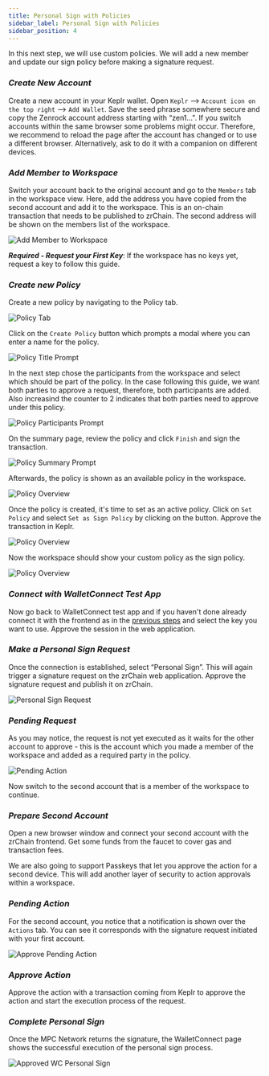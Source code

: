 ```yaml
---
title: Personal Sign with Policies
sidebar_label: Personal Sign with Policies
sidebar_position: 4
---
```


In this next step, we will use custom policies. We will add a new member and update our sign policy before making a signature request. 

### ***Create New Account***

Create a new account in your Keplr wallet. Open `Keplr` —> `Account icon on the top right` —> `Add Wallet`. Save the seed phrase somewhere secure and copy the Zenrock account address starting with “zen1…". If you switch accounts within the same browser some problems might occur. Therefore, we recommend to reload the page after the account has changed or to use a different browser. Alternatively, ask to do it with a companion on different devices.

### ***Add Member to Workspace***

Switch your account back to the original account and go to the `Members` tab in the workspace view. Here, add the address you have copied from the second account and add it to the workspace. This is an on-chain transaction that needs to be published to zrChain. The second address will be shown on the members list of the workspace. 

<div style={{maxWidth: "900px", margin: "0 auto"}}>

![Add Member to Workspace](../../../../static/img/add-member.png)

</div>

***Required - Request your First Key***: If the workspace has no keys yet, request a key to follow this guide. 

### ***Create new Policy***

Create a new policy by navigating to the Policy tab. 

<div style={{maxWidth: "600px", margin: "0 auto"}}>

![Policy Tab](../../../../static/img/empty-policy-tab.png)

</div>

Click on the `Create Policy` button which prompts a modal where you can enter a name for the policy. 

<div style={{maxWidth: "400px", margin: "0 auto"}}>

![Policy Title Prompt](../../../../static/img/policy-title.png)

</div>

In the next step chose the participants from the workspace and select which should be part of the policy. In the case following this guide, we want both parties to approve a request, therefore, both participants are added. Also increasind the counter to 2 indicates that both parties need to approve under this policy.  

<div style={{maxWidth: "400px", margin: "0 auto"}}>

![Policy Participants Prompt](../../../../static/img/policy-participants.png)

</div>

On the summary page, review the policy and click `Finish` and sign the transaction.

<div style={{maxWidth: "400px", margin: "0 auto"}}>

![Policy Summary Prompt](../../../../static/img/policy-summary.png)

</div>

Afterwards, the policy is shown as an available policy in the workspace. 

<div style={{maxWidth: "600px", margin: "0 auto"}}>

![Policy Overview](../../../../static/img/published-policy.png)

</div>

Once the policy is created, it's time to set as an active policy. Click on `Set Policy` and select `Set as Sign Policy` by clicking on the button. Approve the transaction in Keplr.

<div style={{maxWidth: "600px", margin: "0 auto"}}>

![Policy Overview](../../../../static/img/policy-set.png)

</div>

Now the workspace should show your custom policy as the sign policy. 

<div style={{maxWidth: "800px", margin: "0 auto"}}>

![Policy Overview](../../../../static/img/set-policy-success.png)

</div>

### ***Connect with WalletConnect Test App***

Now go back to WalletConnect test app and if you haven't done already connect it with the frontend as in the [previous steps](walletConnect.md) and select the key you want to use. Approve the session in the web application.

### ***Make a Personal Sign Request***

Once the connection is established, select “Personal Sign”. This will again trigger a signature request on the zrChain web application. Approve the signature request and publish it on zrChain. 

<div style={{maxWidth: "800px", margin: "0 auto"}}>

![Personal Sign Request](../../../../static/img/wc-pending-sign-request.png)

</div>

### ***Pending Request***

As you may notice, the request is not yet executed as it waits for the other account to approve - this is the account which you made a member of the workspace and added as a required party in the policy.

<div style={{maxWidth: "400px", margin: "0 auto"}}>

![Pending Action](../../../../static/img/pending-action.png)

</div>

Now switch to the second account that is a member of the workspace to continue.

### ***Prepare Second Account***

Open a new browser window and connect your second account with the zrChain frontend. Get some funds from the faucet to cover gas and transaction fees.

We are also going to support Passkeys that let you approve the action for a second device. This will add another layer of security to action approvals within a workspace.

### ***Pending Action***

For the second account, you notice that a notification is shown over the `Actions` tab. You can see it corresponds with the signature request initiated with your first account. 

<div style={{maxWidth: "800px", margin: "0 auto"}}>

![Approve Pending Action](../../../../static/img/approve-pending-action.png)

</div>

### ***Approve Action***

Approve the action with a transaction coming from Keplr to approve the action and start the execution process of the request. 

### ***Complete Personal Sign***

Once the MPC Network returns the signature, the WalletConnect page shows the successful execution of the personal sign process.
<div style={{maxWidth: "400px", margin: "0 auto"}}>

![Approved WC Personal Sign](../../../../static/img/wc-approved-sign.png)

</div>